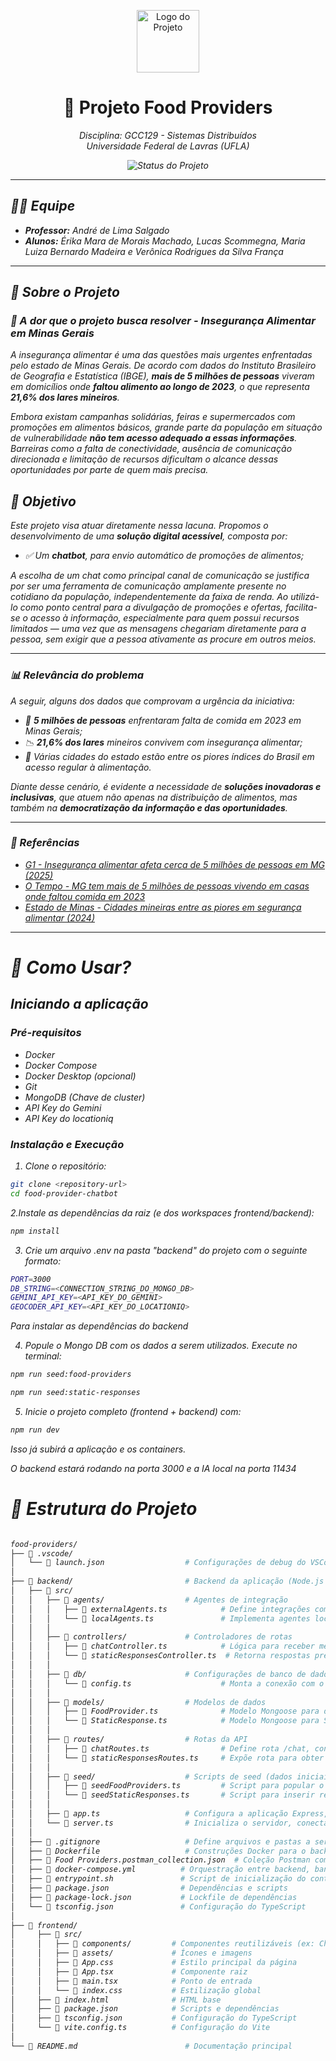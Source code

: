 <p align="center">
  <img src="https://img.icons8.com/color/48/real-food-for-meals.png" width="100" alt="Logo do Projeto"/>
</p>

<h1 align="center">🚀 Projeto Food Providers</h1>

<p align="center">
  <i>Disciplina: GCC129 - Sistemas Distribuídos<br>
  <i>Universidade Federal de Lavras (UFLA)</i>
</p>

<p align="center">
  <img src="https://img.shields.io/badge/status-em%20desenvolvimento-blue" alt="Status do Projeto"/>
</p>

---

## 👩‍💻 Equipe

- **Professor:** André de Lima Salgado
- **Alunos:** Érika Mara de Morais Machado, Lucas Scommegna, Maria Luiza Bernardo Madeira e Verônica Rodrigues da Silva França

---

## 📌 Sobre o Projeto

### 📌 A dor que o projeto busca resolver - Insegurança Alimentar em Minas Gerais
A insegurança alimentar é uma das questões mais urgentes enfrentadas pelo estado de Minas Gerais. De acordo com dados do Instituto Brasileiro de Geografia e Estatística (IBGE), **mais de 5 milhões de pessoas** viveram em domicílios onde **faltou alimento ao longo de 2023**, o que representa **21,6% dos lares mineiros**.

Embora existam campanhas solidárias, feiras e supermercados com promoções em alimentos básicos, grande parte da população em situação de vulnerabilidade **não tem acesso adequado a essas informações**. Barreiras como a falta de conectividade, ausência de comunicação direcionada e limitação de recursos dificultam o alcance dessas oportunidades por parte de quem mais precisa.

## 🎯 Objetivo

Este projeto visa atuar diretamente nessa lacuna. Propomos o desenvolvimento de uma **solução digital acessível**, composta por:

- ✅ Um **chatbot**, para envio automático de promoções de alimentos;

A escolha de um chat como principal canal de comunicação se justifica por ser uma ferramenta de comunicação amplamente presente no cotidiano da população, independentemente da faixa de renda. Ao utilizá-lo como ponto central para a divulgação de promoções e ofertas, facilita-se o acesso à informação, especialmente para quem possui recursos limitados — uma vez que as mensagens chegariam diretamente para a pessoa, sem exigir que a pessoa ativamente as procure em outros meios.

---
### 📊 Relevância do problema

A seguir, alguns dos dados que comprovam a urgência da iniciativa:

- 🧾 **5 milhões de pessoas** enfrentaram falta de comida em 2023 em Minas Gerais;  
- 📉 **21,6% dos lares** mineiros convivem com insegurança alimentar;  
- 🚨 Várias cidades do estado estão entre os piores índices do Brasil em acesso regular à alimentação.

Diante desse cenário, é evidente a necessidade de **soluções inovadoras e inclusivas**, que atuem não apenas na distribuição de alimentos, mas também na **democratização da informação e das oportunidades**.

---

### 🔗 Referências

- [G1 - Insegurança alimentar afeta cerca de 5 milhões de pessoas em MG (2025)](https://g1.globo.com/mg/minas-gerais/noticia/2025/06/07/inseguranca-alimentar-afeta-cerca-de-5-milhoes-de-pessoas-em-minas-gerais.ghtml)  
- [O Tempo - MG tem mais de 5 milhões de pessoas vivendo em casas onde faltou comida em 2023](https://www.otempo.com.br/cidades/mg-tem-mais-de-5-milhoes-de-pessoas-vivendo-em-casas-onde-faltou-comida-em-2023-1.3462800)  
- [Estado de Minas - Cidades mineiras entre as piores em segurança alimentar (2024)](https://www.em.com.br/politica/2024/11/6995082-cidades-mineiras-estao-entre-as-piores-em-seguranca-alimentar.html)

---

# 🚀 Como Usar?

## Iniciando a aplicação

### Pré-requisitos

- Docker
- Docker Compose
- Docker Desktop (opcional)
- Git
- MongoDB (Chave de cluster)
- API Key do Gemini
- API Key do locationiq

### Instalação e Execução

1. Clone o repositório:

```bash
git clone <repository-url>
cd food-provider-chatbot
```

2.Instale as dependências da raiz (e dos workspaces frontend/backend):
```bash
npm install
```

3. Crie um arquivo .env na pasta "backend" do projeto com o seguinte formato:

```bash
PORT=3000
DB_STRING=<CONNECTION_STRING_DO_MONGO_DB>
GEMINI_API_KEY=<API_KEY_DO_GEMINI>
GEOCODER_API_KEY=<API_KEY_DO_LOCATIONIQ>
```

Para instalar as dependências do backend

4. Popule o Mongo DB com os dados a serem utilizados. Execute no terminal:

```bash
npm run seed:food-providers

npm run seed:static-responses
```

5. Inicie o projeto completo (frontend + backend) com:

```bash
npm run dev
```

Isso já subirá a aplicação e os containers.

O backend estará rodando na porta 3000 e a IA local na porta 11434

# 📂 Estrutura do Projeto
```bash

food-providers/
├── 📂 .vscode/                         
│   └── 📄 launch.json                  # Configurações de debug do VSCode
│
├── 📂 backend/                         # Backend da aplicação (Node.js + TypeScript)
│   ├── 📂 src/                         
│   │   ├── 📂 agents/                  # Agentes de integração
│   │   │   ├── 📄 externalAgents.ts            # Define integrações com serviços externos
│   │   │   └── 📄 localAgents.ts               # Implementa agentes locais, como chamadas à IA local ou outras rotinas internas
│   │   │
│   │   ├── 📂 controllers/             # Controladores de rotas 
│   │   │   ├── 📄 chatController.ts            # Lógica para receber mensagens do usuário e passar para agentes
│   │   │   └── 📄 staticResponsesController.ts  # Retorna respostas predefinidas da base 
│   │   │
│   │   ├── 📂 db/                      # Configurações de banco de dados
│   │   │   └── 📄 config.ts                    # Monta a conexão com o banco de dados
│   │   │
│   │   ├── 📂 models/                  # Modelos de dados
│   │   │   ├── 📄 FoodProvider.ts              # Modelo Mongoose para documento FoodProvider, representando informações de um fornecedor
│   │   │   └── 📄 StaticResponse.ts            # Modelo Mongoose para StaticResponse, guarda respostas fixas usadas pelo bot
│   │   │
│   │   ├── 📂 routes/                  # Rotas da API
│   │   │   ├── 📄 chatRoutes.ts                # Define rota /chat, conecta POST de mensagens ao chatController
│   │   │   └── 📄 staticResponsesRoutes.ts     # Expõe rota para obter respostas estáticas via staticResponsesController
│   │   │
│   │   ├── 📂 seed/                    # Scripts de seed (dados iniciais)
│   │   │   ├── 📄 seedFoodProviders.ts         # Script para popular o DB com dados iniciais de fornecedores
│   │   │   └── 📄 seedStaticResponses.ts       # Script para inserir respostas fixas de exemplo
│   │   │
│   │   ├── 📄 app.ts                   # Configura a aplicação Express, middlewares, roteamento das rotas principais e tratamento de erros
│   │   └── 📄 server.ts                # Inicializa o servidor, conecta ao banco e executa o app
│   │
│   ├── 📄 .gitignore                   # Define arquivos e pastas a serem ignorados no controle de versão
│   ├── 📄 Dockerfile                   # Construções Docker para o backend
│   ├── 📄 Food Providers.postman_collection.json  # Coleção Postman com endpoints prontos para testes
│   ├── 📄 docker-compose.yml          # Orquestração entre backend, banco e IA local
│   ├── 📄 entrypoint.sh               # Script de inicialização do container Docker
│   ├── 📄 package.json                # Dependências e scripts
│   ├── 📄 package-lock.json           # Lockfile de dependências
│   └── 📄 tsconfig.json               # Configuração do TypeScript
│
├── 📂 frontend/                       
│     ├── 📂 src/
│     │   ├── 📂 components/         # Componentes reutilizáveis (ex: Chatbot)
│     │   ├── 📂 assets/             # Ícones e imagens
│     │   ├── 📄 App.css             # Estilo principal da página
│     │   ├── 📄 App.tsx             # Componente raiz
│     │   ├── 📄 main.tsx            # Ponto de entrada
│     │   └── 📄 index.css           # Estilização global
│     ├── 📄 index.html              # HTML base
│     ├── 📄 package.json            # Scripts e dependências
│     ├── 📄 tsconfig.json           # Configuração do TypeScript
│     └── 📄 vite.config.ts          # Configuração do Vite
│
└── 📘 README.md                        # Documentação principal
```
